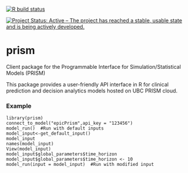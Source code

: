 <!-- badges: start -->
[![R build status](https://github.com/resplab/prism/workflows/R-CMD-check/badge.svg)](https://github.com/resplab/prism/actions)
<!-- badges: end -->
[![Project Status: Active – The project has reached a stable, usable state and is being actively developed.](https://www.repostatus.org/badges/latest/active.svg)](https://www.repostatus.org/#active)

# prism
Client package for the Programmable Interface for Simulation/Statistical Models (PRISM)

This package provides a user-friendly API interface in R for clinical prediction and decision analytics models hosted on UBC PRISM cloud.

### Example
```
library(prism)
connect_to_model("epicPrism",api_key = "123456")
model_run()  #Run with default inputs
model_input<-get_default_input()  
model_input
names(model_input)
View(model_input)
model_input$global_parameters$time_horizon
model_input$global_parameters$time_horizon <- 10
model_run(input = model_input)  #Run with modified input
```
